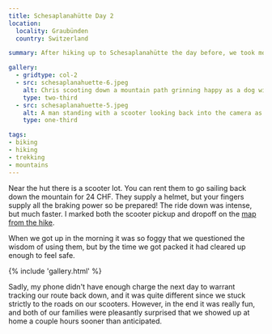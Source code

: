 ```yaml
---
title: Schesaplanahütte Day 2
location:
  locality: Graubünden
  country: Switzerland

summary: After hiking up to Schesaplanahütte the day before, we took mountain scooters back down.

gallery:
  - gridtype: col-2
  - src: schesaplanahuette-6.jpeg
    alt: Chris scooting down a mountain path grinning happy as a dog with its head out a window.
    type: two-third
  - src: schesaplanahuette-5.jpeg
    alt: A man standing with a scooter looking back into the camera as he walks uphill.
    type: one-third

tags:
- biking
- hiking
- trekking
- mountains
---
```


Near the hut there is a scooter lot. You can rent them to go sailing back down the mountain for 24 CHF. They supply a helmet, but your fingers supply all the braking power so be prepared! The ride down was intense, but much faster. I marked both the scooter pickup and dropoff on the [map from the hike](/travel/schesaplanahuette-day1/).

When we got up in the morning it was so foggy that we questioned the wisdom of using them, but by the time we got packed it had cleared up enough to feel safe.

{% include 'gallery.html' %}

Sadly, my phone didn't have enough charge the next day to warrant tracking our route back down, and it was quite different since we stuck strictly to the roads on our scooters. However, in the end it was really fun, and both of our families were pleasantly surprised that we showed up at home a couple hours sooner than anticipated.
